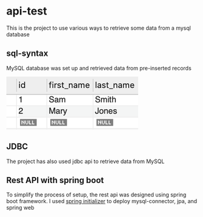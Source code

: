# api-test

This is the project to use various ways to retrieve some data from a mysql database

## sql-syntax

MySQL database was set up and retrieved data from pre-inserted records

![df](screenshot/table.png)

## JDBC

The project has also used jdbc api to retrieve data from MySQL

## Rest API with spring boot

To simplify the process of setup, the rest api was designed using spring boot framework. I used
[spring initializer](http://start.spring.io/) to deploy mysql-connector, jpa, and spring web
